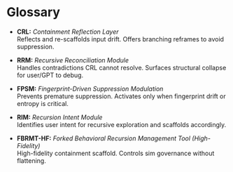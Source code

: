 # Glossary

- **CRL:** *Containment Reflection Layer*  
  Reflects and re-scaffolds input drift. Offers branching reframes to avoid suppression.

- **RRM:** *Recursive Reconciliation Module*  
  Handles contradictions CRL cannot resolve. Surfaces structural collapse for user/GPT to debug.

- **FPSM:** *Fingerprint-Driven Suppression Modulation*  
  Prevents premature suppression. Activates only when fingerprint drift or entropy is critical.

- **RIM:** *Recursion Intent Module*  
  Identifies user intent for recursive exploration and scaffolds accordingly.

- **FBRMT-HF:** *Forked Behavioral Recursion Management Tool (High-Fidelity)*  
  High-fidelity containment scaffold. Controls sim governance without flattening.